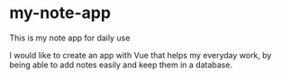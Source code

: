 # my-note-app
This is my note app for daily use


I would like to create an app with Vue that helps my everyday work, by being able to add notes easily and keep them in a database. 